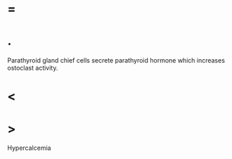 # =

# .

Parathyroid gland chief cells secrete parathyroid hormone which increases ostoclast activity.

# <

# >

Hypercalcemia
